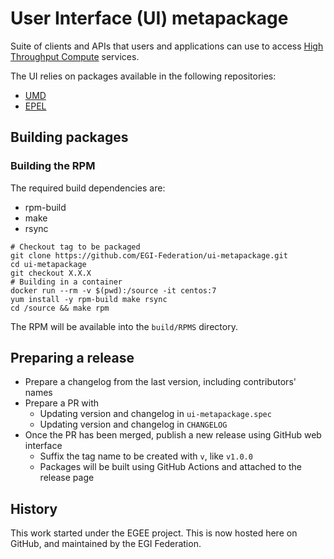 # User Interface (UI) metapackage

Suite of clients and APIs that users and applications can use to access
[High Throughput Compute](https://docs.egi.eu/users/compute/high-throughput-compute/)
services.

The UI relies on packages available in the following repositories:

- [UMD](https://repository.egi.eu/)
- [EPEL](https://docs.fedoraproject.org/en-US/epel/)

## Building packages

### Building the RPM

The required build dependencies are:

- rpm-build
- make
- rsync

```shell
# Checkout tag to be packaged
git clone https://github.com/EGI-Federation/ui-metapackage.git
cd ui-metapackage
git checkout X.X.X
# Building in a container
docker run --rm -v $(pwd):/source -it centos:7
yum install -y rpm-build make rsync
cd /source && make rpm
```

The RPM will be available into the `build/RPMS` directory.

## Preparing a release

- Prepare a changelog from the last version, including contributors' names
- Prepare a PR with
  - Updating version and changelog in `ui-metapackage.spec`
  - Updating version and changelog in `CHANGELOG`
- Once the PR has been merged, publish a new release using GitHub web interface
  - Suffix the tag name to be created with `v`, like `v1.0.0`
  - Packages will be built using GitHub Actions and attached to the release page

## History

This work started under the EGEE project. This is now hosted here on GitHub, and
maintained by the EGI Federation.
